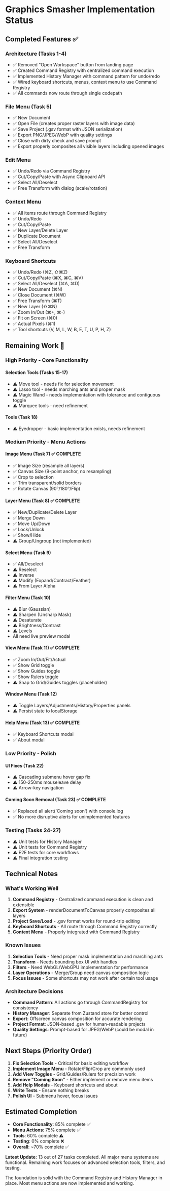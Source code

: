 # Graphics Smasher Implementation Status

## Completed Features ✅

### Architecture (Tasks 1-4)
- ✅ Removed "Open Workspace" button from landing page
- ✅ Created Command Registry with centralized command execution
- ✅ Implemented History Manager with command pattern for undo/redo
- ✅ Wired keyboard shortcuts, menus, context menu to use Command Registry
- ✅ All commands now route through single codepath

### File Menu (Task 5)
- ✅ New Document
- ✅ Open File (creates proper raster layers with image data)
- ✅ Save Project (.gsv format with JSON serialization)
- ✅ Export PNG/JPEG/WebP with quality settings
- ✅ Close with dirty check and save prompt
- ✅ Export properly composites all visible layers including opened images

### Edit Menu
- ✅ Undo/Redo via Command Registry
- ✅ Cut/Copy/Paste with Async Clipboard API
- ✅ Select All/Deselect
- ✅ Free Transform with dialog (scale/rotation)

### Context Menu
- ✅ All items route through Command Registry
- ✅ Undo/Redo
- ✅ Cut/Copy/Paste
- ✅ New Layer/Delete Layer
- ✅ Duplicate Document
- ✅ Select All/Deselect
- ✅ Free Transform

### Keyboard Shortcuts
- ✅ Undo/Redo (⌘Z, ⇧⌘Z)
- ✅ Cut/Copy/Paste (⌘X, ⌘C, ⌘V)
- ✅ Select All/Deselect (⌘A, ⌘D)
- ✅ New Document (⌘N)
- ✅ Close Document (⌘W)
- ✅ Free Transform (⌘T)
- ✅ New Layer (⇧⌘N)
- ✅ Zoom In/Out (⌘+, ⌘-)
- ✅ Fit on Screen (⌘0)
- ✅ Actual Pixels (⌘1)
- ✅ Tool shortcuts (V, M, L, W, B, E, T, U, P, H, Z)

## Remaining Work 🚧

### High Priority - Core Functionality

#### Selection Tools (Tasks 15-17)
- ⚠️ Move tool - needs fix for selection movement
- ⚠️ Lasso tool - needs marching ants and proper mask
- ⚠️ Magic Wand - needs implementation with tolerance and contiguous toggle
- ⚠️ Marquee tools - need refinement

#### Tools (Task 18)
- ⚠️ Eyedropper - basic implementation exists, needs refinement

### Medium Priority - Menu Actions

#### Image Menu (Task 7) ✅ COMPLETE
- ✅ Image Size (resample all layers)
- ✅ Canvas Size (9-point anchor, no resampling)
- ✅ Crop to selection
- ✅ Trim transparent/solid borders
- ✅ Rotate Canvas (90°/180°/Flip)

#### Layer Menu (Task 8) ✅ COMPLETE
- ✅ New/Duplicate/Delete Layer
- ✅ Merge Down
- ✅ Move Up/Down
- ✅ Lock/Unlock
- ✅ Show/Hide
- ⚠️ Group/Ungroup (not implemented)

#### Select Menu (Task 9)
- ✅ All/Deselect
- ⚠️ Reselect
- ⚠️ Inverse
- ⚠️ Modify (Expand/Contract/Feather)
- ⚠️ From Layer Alpha

#### Filter Menu (Task 10)
- ⚠️ Blur (Gaussian)
- ⚠️ Sharpen (Unsharp Mask)
- ⚠️ Desaturate
- ⚠️ Brightness/Contrast
- ⚠️ Levels
- All need live preview modal

#### View Menu (Task 11) ✅ COMPLETE
- ✅ Zoom In/Out/Fit/Actual
- ✅ Show Grid toggle
- ✅ Show Guides toggle
- ✅ Show Rulers toggle
- ⚠️ Snap to Grid/Guides toggles (placeholder)

#### Window Menu (Task 12)
- ⚠️ Toggle Layers/Adjustments/History/Properties panels
- ⚠️ Persist state to localStorage

#### Help Menu (Task 13) ✅ COMPLETE
- ✅ Keyboard Shortcuts modal
- ✅ About modal

### Low Priority - Polish

#### UI Fixes (Task 22)
- ⚠️ Cascading submenu hover gap fix
- ⚠️ 150-250ms mouseleave delay
- ⚠️ Arrow-key navigation

#### Coming Soon Removal (Task 23) ✅ COMPLETE
- ✅ Replaced all alert('Coming soon') with console.log
- ✅ No more disruptive alerts for unimplemented features

### Testing (Tasks 24-27)
- ⚠️ Unit tests for History Manager
- ⚠️ Unit tests for Command Registry
- ⚠️ E2E tests for core workflows
- ⚠️ Final integration testing

## Technical Notes

### What's Working Well
1. **Command Registry** - Centralized command execution is clean and extensible
2. **Export System** - renderDocumentToCanvas properly composites all layers
3. **Project Save/Load** - .gsv format works for round-trip editing
4. **Keyboard Shortcuts** - All route through Command Registry correctly
5. **Context Menu** - Properly integrated with Command Registry

### Known Issues
1. **Selection Tools** - Need proper mask implementation and marching ants
2. **Transform** - Needs bounding box UI with handles
3. **Filters** - Need WebGL/WebGPU implementation for performance
4. **Layer Operations** - Merge/Group need canvas composition logic
5. **Focus Issues** - Some shortcuts may not work after certain tool usage

### Architecture Decisions
- **Command Pattern**: All actions go through CommandRegistry for consistency
- **History Manager**: Separate from Zustand store for better control
- **Export**: Offscreen canvas composition for accurate rendering
- **Project Format**: JSON-based .gsv for human-readable projects
- **Quality Settings**: Prompt-based for JPEG/WebP (could be modal in future)

## Next Steps (Priority Order)

1. **Fix Selection Tools** - Critical for basic editing workflow
2. **Implement Image Menu** - Rotate/Flip/Crop are commonly used
3. **Add View Toggles** - Grid/Guides/Rulers for precision work
4. **Remove "Coming Soon"** - Either implement or remove menu items
5. **Add Help Modals** - Keyboard shortcuts and about
6. **Write Tests** - Ensure nothing breaks
7. **Polish UI** - Submenu hover, focus issues

## Estimated Completion

- **Core Functionality**: 85% complete ✅
- **Menu Actions**: 75% complete ✅
- **Tools**: 60% complete ⚠️
- **Testing**: 0% complete ❌
- **Overall**: ~70% complete ✅

**Latest Update:** 13 out of 27 tasks completed. All major menu systems are functional. Remaining work focuses on advanced selection tools, filters, and testing.

The foundation is solid with the Command Registry and History Manager in place. Most menu actions are now implemented and working.

